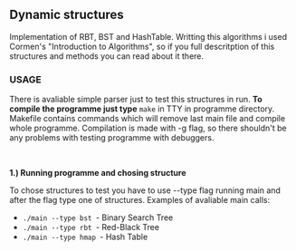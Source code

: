 ## Dynamic structures

Implementation of RBT, BST and HashTable. Writting this algorithms i used Cormen's "Introduction to Algorithms", so if you full descritption of this structures and methods you can read about it there.


### USAGE

There is avaliable simple parser just to test this structures in run. **To compile the programme just type** `make` in TTY in programme directory. Makefile contains commands which will remove last main file and compile whole programme. Compilation is made with -g flag, so there shouldn't be any problems with testing programme with debuggers.

 <br>
    
  **1.) Running programme and chosing structure**
  
   To chose structures to test you have to use --type flag running main and after the flag type one of structures. Examples of 
   avaliable main calls:
      
   * `./main --type bst `- Binary Search Tree
   * `./main --type rbt `- Red-Black Tree
   * `./main --type hmap `- Hash Table
